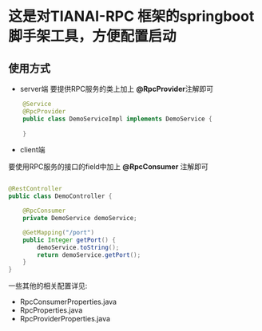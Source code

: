 # 这是对**TIANAI-RPC** 框架的**springboot**脚手架工具，方便配置启动

## 使用方式

- server端
要提供RPC服务的类上加上 **@RpcProvider**注解即可
```java
    @Service
    @RpcProvider
    public class DemoServiceImpl implements DemoService {
        
    }
```

- client端

要使用RPC服务的接口的field中加上 **@RpcConsumer** 注解即可
```java

@RestController
public class DemoController {

    @RpcConsumer
    private DemoService demoService;

    @GetMapping("/port")
    public Integer getPort() {
        demoService.toString();
        return demoService.getPort();
    }
}
```

一些其他的相关配置详见:

- RpcConsumerProperties.java
- RpcProperties.java
- RpcProviderProperties.java

